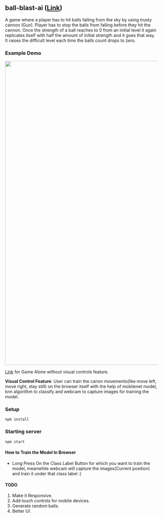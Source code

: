 ## ball-blast-ai ([Link](https://asto7.github.io/ball-blast-ai/))

A game where a player has to hit balls falling from the sky by using trusty cannon
(Gun). Player has to stop the balls from falling before they hit the cannon. Once the strength of a ball
reaches to 0 from an initial level it again replicates itself with half the amount of initial strength and
it goes that way. It raises the difficult level each time the balls count drops to zero. 

### Example Demo
 

<a target = "_blank" href="https://youtu.be/TKIViQSsMEg?t=12s"> 
 <img src="https://user-images.githubusercontent.com/49583145/113905363-b33d0d00-97f0-11eb-8c5f-719cb79330b1.png" width="1000"/>
</a>

</br>

[Link](https://github.com/Asto7/DTask2) for Game Alone without visual controls feature.

<b>Visual Control Feature</b>: User can train the canon movements(like move left, move right, stay still) on the browser itself with the help of mobilenet model, knn algorithm to classify and webcam to capture images for training the model.

### Setup
```
npm install
```

### Starting server
```
npm start
```

#### How to Train the Model In Browser
- Long Press On the Class Label Button for which you want to train the model, meanwhile webcam will capture the images(Current position) and train it under that class label :)
 
#### TODO
1. Make it Responsive.
2. Add touch controls for mobile devices.
3. Generate random balls.
4. Better UI.
